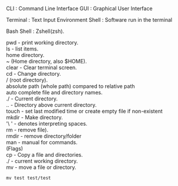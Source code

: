 CLI : Command Line Interface
GUI : Graphical User Interface

Terminal  : Text Input Environment 
Shell : Software run in the terminal   
  
Bash Shell : Zshell(zsh).  
  
pwd - print working directory.  
ls - list items.  
home directory.  
~ (Home directory, also $HOME).  
clear - Clear terminal screen.  
cd - Change directory.  
/ (root directory).  
absolute path (whole path) compared to relative path  
<Tab> auto complete file and directory names.  
./ - Current directory.  
.. - Directory above current directory.  
touch - set last modified time or create empty file if non-existent  
mkdir - Make directory.  
'\ ' - denotes interpreting spaces.  
rm - remove file).  
rmdir - remove directory/folder  
man - manual for commands.  
(Flags)  
cp - Copy a file and directories.  
./ - current working directory.    
mv - move a file or directory.  

~~~
mv test test/test
~~~

